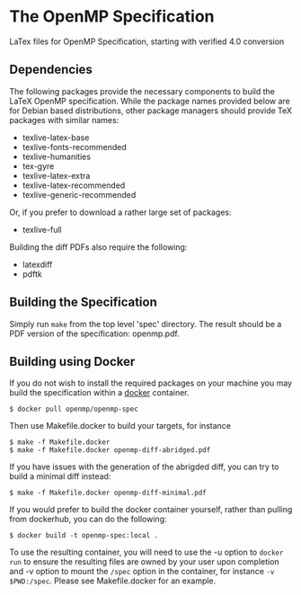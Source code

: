 The OpenMP Specification
=========================
LaTex files for OpenMP Specification, starting with verified 4.0 conversion

Dependencies
------------
The following packages provide the necessary components to build the LaTeX OpenMP specification.
While the package names provided below are for Debian based distributions, other
package managers should provide TeX packages with similar names:
* texlive-latex-base
* texlive-fonts-recommended
* texlive-humanities
* tex-gyre
* texlive-latex-extra
* texlive-latex-recommended
* texlive-generic-recommended

Or, if you prefer to download a rather large set of packages:
* texlive-full

Building the diff PDFs also require the following:
* latexdiff
* pdftk

Building the Specification
--------------------------
Simply run `make` from the top level 'spec' directory.  The result should be a
PDF version of the specification: openmp.pdf.

Building using Docker
---------------------
If you do not wish to install the required packages on your machine you may
build the specification within a [docker](https://www.docker.com/) container.

    $ docker pull openmp/openmp-spec

Then use Makefile.docker to build your targets, for instance

    $ make -f Makefile.docker
    $ make -f Makefile.docker openmp-diff-abridged.pdf

If you have issues with the generation of the abrigded diff, you can try to build a minimal diff instead:

    $ make -f Makefile.docker openmp-diff-minimal.pdf

If you would prefer to build the docker container yourself, rather than pulling
from dockerhub, you can do the following:

    $ docker build -t openmp-spec:local .

To use the resulting container, you will need to use the -u option to `docker
run` to ensure the resulting files are owned by your user upon completion and
-v option to mount the `/spec` option in the container, for instance `-v
$PWD:/spec`. Please see Makefile.docker for an example.
